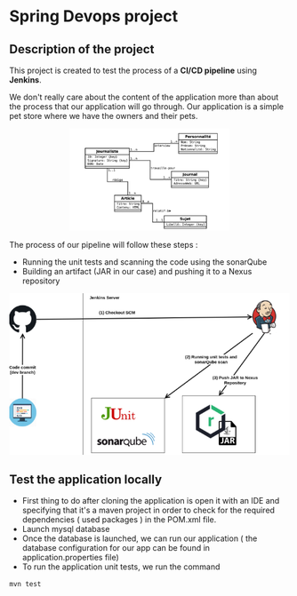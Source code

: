 # Spring Devops project
## Description of the project

This project is created to test the process of a **CI/CD pipeline** using **Jenkins**.

We don't really care about the content of the application more than about the process that our application will go through.
Our application is a simple pet store where we have the owners and their pets.

<p align="center">
  <img src="./assets/diagramme_de_classe.png" style="width: 18rem" title="hover text">
</p>

The process of our pipeline will follow these steps :
* Running the unit tests and scanning the code using the sonarQube
* Building an artifact (JAR in our case) and pushing it to a Nexus repository

<p align="center">
  <img src="./assets/Capture.PNG" title="hover text">
</p>

## Test the application locally
* First thing to do after cloning the application is open it with an IDE and specifying that it's a maven project in order to check for the required dependencies ( used packages ) in the POM.xml file.
* Launch mysql database 
* Once the database  is launched, we can run our application ( the database configuration for our app can be found in application.properties file)
* To run the application unit tests, we run the command
```
mvn test
```


